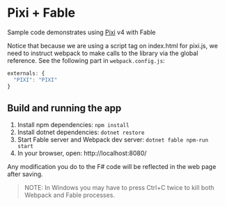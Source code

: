 # Pixi + Fable 
Sample code demonstrates using [Pixi](http://www.pixijs.com/) v4 with Fable

Notice that because we are using a script tag on index.html for pixi.js, we need to instruct webpack to make calls to the library via the global reference. See the following part in `webpack.config.js`:
```js
externals: {
  "PIXI": "PIXI"
}
``` 
## Build and running the app

1. Install npm dependencies: `npm install`
2. Install dotnet dependencies: `dotnet restore`
3. Start Fable server and Webpack dev server: `dotnet fable npm-run start`
4. In your browser, open: http://localhost:8080/

Any modification you do to the F# code will be reflected in the web page after saving.

> NOTE: In Windows you may have to press Ctrl+C twice to kill both Webpack and Fable processes.